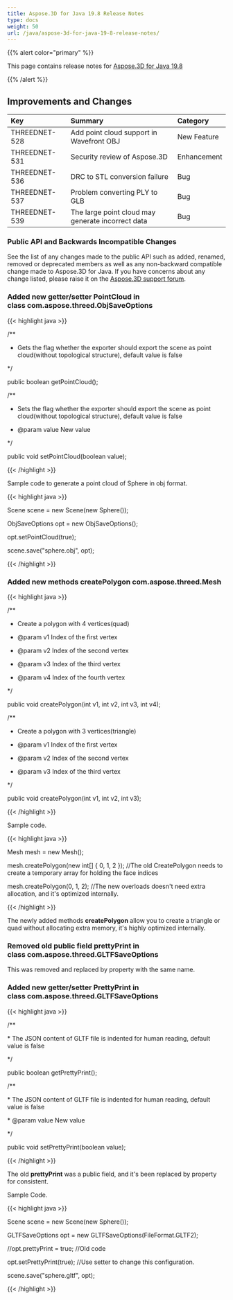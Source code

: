```yaml
---
title: Aspose.3D for Java 19.8 Release Notes
type: docs
weight: 50
url: /java/aspose-3d-for-java-19-8-release-notes/
---
```


{{% alert color="primary" %}} 

This page contains release notes for [Aspose.3D for Java 19.8](https://repository.aspose.com/webapp/#/artifacts/browse/tree/General/repo/com/aspose/aspose-3d/19.8)

{{% /alert %}} 
## **Improvements and Changes**

|**Key**|**Summary**|**Category**|
| :- | :- | :- |
|THREEDNET-528|Add point cloud support in Wavefront OBJ |New Feature|
|THREEDNET-531|Security review of Aspose.3D|Enhancement|
|THREEDNET-536 |DRC to STL conversion failure|Bug|
|THREEDNET-537|Problem converting PLY to GLB|Bug|
|THREEDNET-539|The large point cloud may generate incorrect data|Bug|
### **Public API and Backwards Incompatible Changes**
See the list of any changes made to the public API such as added, renamed, removed or deprecated members as well as any non-backward compatible change made to Aspose.3D for Java. If you have concerns about any change listed, please raise it on the [Aspose.3D support forum](https://forum.aspose.com/c/3d).
### **Added new getter/setter PointCloud in class com.aspose.threed.ObjSaveOptions**
{{< highlight java >}}

 /**

 * Gets the flag whether the exporter should export the scene as point cloud(without topological structure), default value is false

 */

public boolean getPointCloud();

/**

 * Sets the flag whether the exporter should export the scene as point cloud(without topological structure), default value is false

 * @param value New value

 */

public void setPointCloud(boolean value);

{{< /highlight >}}

Sample code to generate a point cloud of Sphere in obj format.

{{< highlight java >}}

 Scene scene = new Scene(new Sphere());

ObjSaveOptions opt = new ObjSaveOptions();

opt.setPointCloud(true);

scene.save("sphere.obj", opt);

{{< /highlight >}}
### **Added new methods createPolygon com.aspose.threed.Mesh**
{{< highlight java >}}

 /**

 * Create a polygon with 4 vertices(quad)

 * @param v1 Index of the first vertex

 * @param v2 Index of the second vertex

 * @param v3 Index of the third vertex

 * @param v4 Index of the fourth vertex

 */

public void createPolygon(int v1, int v2, int v3, int v4);

/**

 * Create a polygon with 3 vertices(triangle)

 * @param v1 Index of the first vertex

 * @param v2 Index of the second vertex

 * @param v3 Index of the third vertex

 */

public void createPolygon(int v1, int v2, int v3);

{{< /highlight >}}

Sample code.

{{< highlight java >}}

 Mesh mesh = new Mesh();

mesh.createPolygon(new int[] { 0, 1, 2 }); //The old CreatePolygon needs to create a temporary array for holding the face indices

mesh.createPolygon(0, 1, 2); //The new overloads doesn't need extra allocation, and it's optimized internally.

{{< /highlight >}}

The newly added methods **createPolygon** allow you to create a triangle or quad without allocating extra memory, it's highly optimized internally.


### **Removed old public field prettyPrint in class com.aspose.threed.GLTFSaveOptions**
This was removed and replaced by property with the same name.
### **Added new getter/setter PrettyPrint in class com.aspose.threed.GLTFSaveOptions**
{{< highlight java >}}

 /**

\* The JSON content of GLTF file is indented for human reading, default value is false

*/

public boolean getPrettyPrint();

/**

\* The JSON content of GLTF file is indented for human reading, default value is false

\* @param value New value

*/

public void setPrettyPrint(boolean value);

{{< /highlight >}}

The old **prettyPrint** was a public field, and it's been replaced by property for consistent.

Sample Code.

{{< highlight java >}}

 Scene scene = new Scene(new Sphere());

GLTFSaveOptions opt = new GLTFSaveOptions(FileFormat.GLTF2);

//opt.prettyPrint = true; //Old code

opt.setPrettyPrint(true); //Use setter to change this configuration.

scene.save("sphere.gltf", opt);

{{< /highlight >}}




